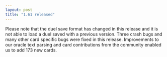 ```yaml
---
layout: post
title: "1.61 released"
---
```


Please note that the duel save format has changed in this release and it is not
able to load a duel saved with a previous version. Three crash bugs and many
other card specific bugs were fixed in this release. Improvements to our oracle
text parsing and card contributions from the community enabled us to add 173
new cards.
